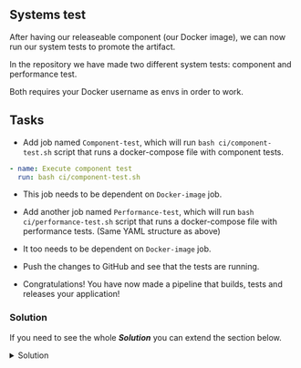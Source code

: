 ## Systems test

After having our releaseable component (our Docker image), we can now run our system tests to promote the artifact.

In the repository we have made two different system tests: component and performance test.

Both requires your Docker username as envs in order to work.

## Tasks

- Add job named `Component-test`, which will run `bash ci/component-test.sh` script that runs a docker-compose file with component tests.

```YAML
- name: Execute component test
  run: bash ci/component-test.sh
```

- This job needs to be dependent on `Docker-image` job.

- Add another job named `Performance-test`, which will run `bash ci/performance-test.sh` script that runs a docker-compose file with performance tests. (Same YAML structure as above)
- It too needs to be dependent on `Docker-image` job.

- Push the changes to GitHub and see that the tests are running.

- Congratulations! You have now made a pipeline that builds, tests and releases your application!

### Solution

If you need to see the whole ***Solution*** you can extend the section below. 

<details>
    <summary> Solution </summary>
  
```YAML
  Component-test:
    runs-on: ubuntu-latest
    needs: Docker-image
    steps:
    - name: Download code
      uses: actions/download-artifact@v4
      with:
        name: code
        path: .
    - name: Execute component test
      run: bash ci/component-test.sh
  Performance-test:
    runs-on: ubuntu-latest
    needs: Docker-image
    steps:
    - name: Download code
      uses: actions/download-artifact@v4
      with:
        name: code
        path: .
    - name: Execute performance test
      run: bash ci/performance-test.sh
```
  
</details>

